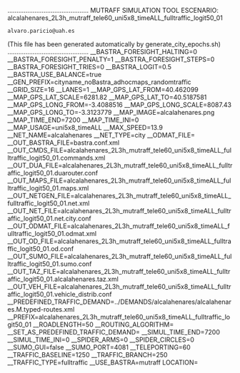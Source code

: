 .............................................
    MUTRAFF SIMULATION TOOL
    ESCENARIO: alcalahenares_2L3h_mutraff_tele60_uni5x8_timeALL_fulltraffic_logit50_01

    alvaro.paricio@uah.es
(This file has been generated automatically by generate_city_epochs.sh)
.............................................
__BASTRA_FORESIGHT_HALTING=0
__BASTRA_FORESIGHT_PENALTY=1
__BASTRA_FORESIGHT_STEPS=0
__BASTRA_FORESIGHT_TRIES=0
__BASTRA_LOGIT=0.5
__BASTRA_USE_BALANCE=true
__GEN_PREFIX=cityname_noBastra_adhocmaps_randomtraffic
__GRID_SIZE=16
__LANES=1
__MAP_GPS_LAT_FROM=40.462099
__MAP_GPS_LAT_SCALE=6281.82
__MAP_GPS_LAT_TO=40.5187581
__MAP_GPS_LONG_FROM=-3.4088516
__MAP_GPS_LONG_SCALE=8087.43
__MAP_GPS_LONG_TO=-3.3123779
__MAP_IMAGE=alcalahenares.png
__MAP_TIME_END=7200
__MAP_TIME_INI=0
__MAP_USAGE=uni5x8_timeALL
__MAX_SPEED=13.9
__NET_NAME=alcalahenares
__NET_TYPE=city
__ODMAT_FILE=
__OUT_BASTRA_FILE=bastra.conf.xml
__OUT_CMDS_FILE=alcalahenares_2L3h_mutraff_tele60_uni5x8_timeALL_fulltraffic_logit50_01.commands.xml
__OUT_DUA_FILE=alcalahenares_2L3h_mutraff_tele60_uni5x8_timeALL_fulltraffic_logit50_01.duarouter.conf
__OUT_MAPS_FILE=alcalahenares_2L3h_mutraff_tele60_uni5x8_timeALL_fulltraffic_logit50_01.maps.xml
__OUT_NETGEN_FILE=alcalahenares_2L3h_mutraff_tele60_uni5x8_timeALL_fulltraffic_logit50_01.net.xml
__OUT_NET_FILE=alcalahenares_2L3h_mutraff_tele60_uni5x8_timeALL_fulltraffic_logit50_01.net.city.conf
__OUT_ODMAT_FILE=alcalahenares_2L3h_mutraff_tele60_uni5x8_timeALL_fulltraffic_logit50_01.odmat.xml
__OUT_OD_FILE=alcalahenares_2L3h_mutraff_tele60_uni5x8_timeALL_fulltraffic_logit50_01.od.conf
__OUT_SUMO_FILE=alcalahenares_2L3h_mutraff_tele60_uni5x8_timeALL_fulltraffic_logit50_01.sumo.conf
__OUT_TAZ_FILE=alcalahenares_2L3h_mutraff_tele60_uni5x8_timeALL_fulltraffic_logit50_01.alcalahenares.taz.xml
__OUT_VEH_FILE=alcalahenares_2L3h_mutraff_tele60_uni5x8_timeALL_fulltraffic_logit50_01.vehicle_distrib.conf
__PREDEFINED_TRAFFIC_DEMAND=../DEMANDS/alcalahenares/alcalahenares.M.typed-routes.xml
__PREFIX=alcalahenares_2L3h_mutraff_tele60_uni5x8_timeALL_fulltraffic_logit50_01
__ROADLENGTH=50
__ROUTING_ALGORITHM=
__SET_AS_PREDEFINED_TRAFFIC_DEMAND=
__SIMUL_TIME_END=7200
__SIMUL_TIME_INI=0
__SPIDER_ARMS=0
__SPIDER_CIRCLES=0
__SUMO_GUI=false
__SUMO_PORT=4081
__TELEPORTING=60
__TRAFFIC_BASELINE=1250
__TRAFFIC_BRANCH=250
__TRAFFIC_TYPE=fulltraffic
__USE_BASTRA=mutraff
LOCATION=    <location netOffset="-465343.12,-4479111.07" convBoundary="0.00,0.00,8087.43,6281.82" origBoundary="-3.408842,40.462103,-3.312420,40.518754" projParameter="+proj=utm +zone=30 +ellps=WGS84 +datum=WGS84 +units=m +no_defs"/>
